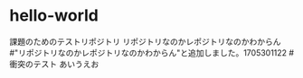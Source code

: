 # hello-world
課題のためのテストリポジトリ
リポジトリなのかレポジトリなのかわからん
#"リポジトリなのかレポジトリなのかわからん"と追加しました。1705301122
#衝突のテスト
あいうえお
